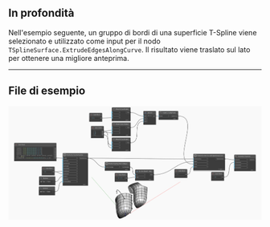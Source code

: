 <!--- Autodesk.DesignScript.Geometry.TSpline.TSplineSurface.ExtrudeEdgesAlongCurve --->
<!--- RJA3JYUP36W2AR37ZYMWTK2ZDSFS6YXA5LMXE5CAYOZZDO6754CQ --->
## In profondità
Nell'esempio seguente, un gruppo di bordi di una superficie T-Spline viene selezionato e utilizzato come input per il nodo `TSplineSurface.ExtrudeEdgesAlongCurve`. Il risultato viene traslato sul lato per ottenere una migliore anteprima.
___
## File di esempio

![TSplineSurface.ExtrudeEdgesAlongCurve](./RJA3JYUP36W2AR37ZYMWTK2ZDSFS6YXA5LMXE5CAYOZZDO6754CQ_img.jpg)
